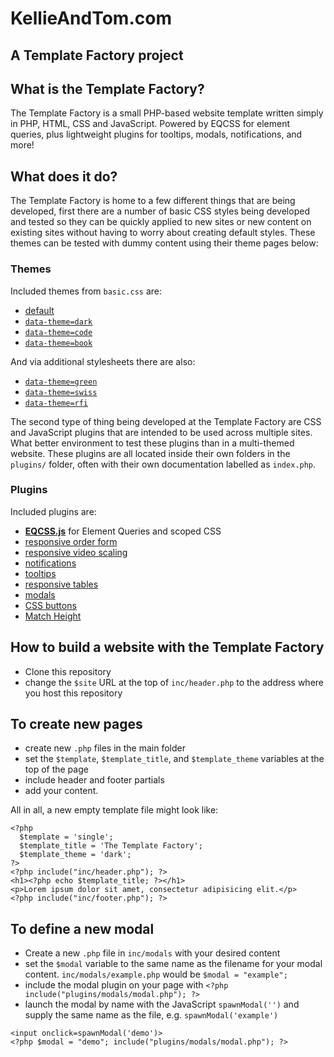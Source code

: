 # KellieAndTom.com
## A Template Factory project

## What is the Template Factory?

The Template Factory is a small PHP-based website template written simply in PHP, HTML, CSS and JavaScript. Powered by EQCSS for element queries, plus lightweight plugins for tooltips, modals, notifications, and more!

## What does it do?

The Template Factory is home to a few different things that are being developed, first there are a number of basic CSS styles being developed and tested so they can be quickly applied to new sites or new content on existing sites without having to worry about creating default styles. These themes can be tested with dummy content using their theme pages below:

### Themes

Included themes from `basic.css` are:

- [default](http://staticresource.com/template/themes/default.php)
- [`data-theme=dark`](http://staticresource.com/template/themes/dark.php)
- [`data-theme=code`](http://staticresource.com/template/themes/code.php)
- [`data-theme=book`](http://staticresource.com/template/themes/book.php)

And via additional stylesheets there are also:

- [`data-theme=green`](http://staticresource.com/template/themes/green.php)
- [`data-theme=swiss`](http://staticresource.com/template/themes/swiss.php)
- [`data-theme=rfi`](http://staticresource.com/template/themes/rfi.php)

The second type of thing being developed at the Template Factory are CSS and JavaScript plugins that are intended to be used across multiple sites. What better environment to test these plugins than in a multi-themed website. These plugins are all located inside their own folders in the `plugins/` folder, often with their own documentation labelled as `index.php`.

### Plugins

Included plugins are:

- **[EQCSS.js](http://elementqueries.com)** for Element Queries and scoped CSS
- [responsive order form](http://staticresource.com/template/plugins/form)
- [responsive video scaling](http://staticresource.com/template/plugins/video-scaling)
- [notifications](http://staticresource.com/template/plugins/notifications)
- [tooltips](http://staticresource.com/template/plugins/tooltips)
- [responsive tables](http://staticresource.com/template/plugins/tables)
- [modals](http://staticresource.com/template/plugins/modals)
- [CSS buttons](http://staticresource.com/template/plugins/buttons)
- [Match Height](http://staticresource.com/template/plugins/match-height)

## How to build a website with the Template Factory

- Clone this repository
- change the `$site` URL at the top of `inc/header.php` to the address where you host this repository

## To create new pages

- create new `.php` files in the main folder
- set the `$template`, `$template_title`, and `$template_theme` variables at the top of the page
- include header and footer partials
- add your content.

All in all, a new empty template file might look like:

```
<?php
  $template = 'single';
  $template_title = 'The Template Factory';
  $template_theme = 'dark';
?>
<?php include("inc/header.php"); ?>
<h1><?php echo $template_title; ?></h1>
<p>Lorem ipsum dolor sit amet, consectetur adipisicing elit.</p>
<?php include("inc/footer.php"); ?>
```

## To define a new modal

- Create a new `.php` file in `inc/modals` with your desired content
- set the `$modal` variable to the same name as the filename for your modal content. `inc/modals/example.php` would be `$modal = "example";`
- include the modal plugin on your page with `<?php include("plugins/modals/modal.php"); ?>`
- launch the modal by name with the JavaScript `spawnModal('')` and supply the same name as the file, e.g. `spawnModal('example')`

```
<input onclick=spawnModal('demo')>
<?php $modal = "demo"; include("plugins/modals/modal.php"); ?>
```
